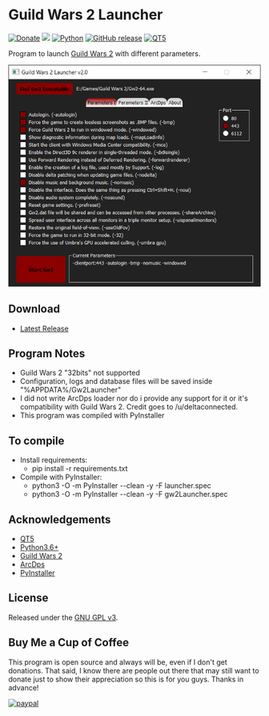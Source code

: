 # Guild Wars 2 Launcher

[![Donate](https://img.shields.io/badge/Donate-PayPal-green.svg?style=plastic)](https://www.paypal.com/cgi-bin/webscr?cmd=_s-xclick&hosted_button_id=CTYZ8TK5MJV76)
[<img src="https://img.shields.io/github/license/ddc/Gw2Launcher.svg?style=plastic">](https://github.com/ddc/Gw2Launcher/blob/master/LICENSE)
[![Python](https://img.shields.io/badge/python-3.6+-blue.svg?style=plastic)](https://www.python.org/downloads/)
[![GitHub release](https://img.shields.io/github/release/ddc/Gw2Launcher.svg?style=plastic)](https://github.com/ddc/Gw2Launcher/releases/latest)
[![QT5](https://img.shields.io/badge/QT-5-brightgreen.svg?style=plastic)](https://www.qt.io/)

Program to launch [Guild Wars 2](https://www.guildwars2.com) with different parameters.

![screenshot](src/images/screenshot.png)

## Download
+ [Latest Release](https://github.com/ddc/Gw2Launcher/releases/latest)

## Program Notes
+ Guild Wars 2 "32bits" not supported
+ Configuration, logs and database files will be saved inside "%APPDATA%/Gw2Launcher"
+ I did not write ArcDps loader nor do i provide any support for it or it's compatibility with Guild Wars 2. Credit goes to /u/deltaconnected.
+ This program was compiled with PyInstaller

## To compile
+ Install requirements:
    + pip install -r requirements.txt
+ Compile with PyInstaller:
    + python3 -O -m PyInstaller --clean -y -F launcher.spec
    + python3 -O -m PyInstaller --clean -y -F gw2Launcher.spec
    
## Acknowledgements
+ [QT5](https://www.qt.io)
+ [Python3.6+](https://www.python.org/downloads)
+ [Guild Wars 2](https://www.guildwars2.com)
+ [ArcDps](http://www.deltaconnected.com/arcdps)
+ [PyInstaller](https://pyinstaller.readthedocs.io/en/stable/installation.html)

## License
Released under the [GNU GPL v3](LICENSE).

## Buy Me a Cup of Coffee
This program is open source and always will be, even if I don't get donations. That said, I know there are people out there that may still want to donate just to show their appreciation so this is for you guys. Thanks in advance!

[![paypal](https://www.paypalobjects.com/en_US/i/btn/btn_donate_SM.gif)](https://www.paypal.com/cgi-bin/webscr?cmd=_s-xclick&hosted_button_id=CTYZ8TK5MJV76)
